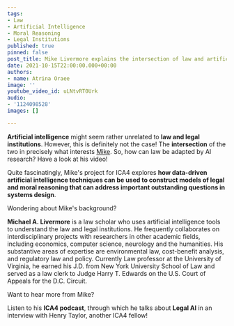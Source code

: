 ```yaml
---
tags:
- Law
- Artificial Intelligence
- Moral Reasoning
- Legal Institutions
published: true
pinned: false
post_title: Mike Livermore explains the intersection of law and artificial intelligence
date: 2021-10-15T22:00:00.000+00:00
authors:
- name: Atrina Oraee
image: ''
youtube_video_id: uLNtvRT0Urk
audio:
- '1124098528'
images: []

---
```

**Artificial intelligence** might seem rather unrelated to **law and legal institutions**. However, this is definitely not the case! The **intersection** of the two in precisely what interests [Mike](/fellows#livermore "Mike Livermore"). So, how can law be adapted by AI research? Have a look at his video!

Quite fascinatingly, Mike's project for ICA4 explores **how data-driven artificial intelligence techniques can be used to construct models of legal and moral reasoning that can address important outstanding questions in systems design**.

Wondering about Mike's background?

**Michael A. Livermore** is a law scholar who uses artificial intelligence tools to understand the law and legal institutions. He frequently collaborates on interdisciplinary projects with researchers in other academic fields, including economics, computer science, neurology and the humanities. His substantive areas of expertise are environmental law, cost-benefit analysis, and regulatory law and policy. Currently Law professor at the University of Virginia, he earned his J.D. from New York University School of Law and served as a law clerk to Judge Harry T. Edwards on the U.S. Court of Appeals for the D.C. Circuit.

Want to hear more from Mike?

Listen to his **ICA4 podcast**, through which he talks about **Legal AI** in an interview with Henry Taylor, another ICA4 fellow!